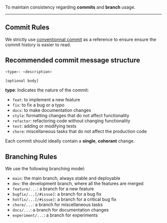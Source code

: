 To maintain consistency regarding __commits__ and __branch__ usage.

---
## Commit Rules

We strictly use [conventionnal commit](https://www.conventionalcommits.org/en/v1.0.0/#summary) as a reference to ensure ensure the commit history is easier to read.

## Recommended commit message structure

```sh
<type>: <description>

[optional body]
```
__type__: Indicates the nature of the commit:  
- `feat`:	to implement a new feature
- `fix`:	to fix a bug or a typo
- `docs`:	to make documentation changes
- `style`:	formatting changes that do not affect functionality
- `refactor`: refactoring code without changing functionality
- `test`: adding or modifying tests
- `chore`: miscellaneous tasks that do not affect the production code

Each commit should ideally contain a __single__, __coherant__ change.


## Branching Rules

We use the following branching model:
- `main`: the main branch, always stable and deployable
- `dev`: the development branch, where all the features are merged
- `feature/...`: a branch for a new feature
- `bugfix/...[/#issue]`: a branch for a bug fix
- `hotfix/...[/#issue]`: a branch for a critical bug fix
- `chore/...`: a branch for miscellaneous tasks
- `docs/...`: a branch for documentation changes
- `experiment/...`: a branch for experiments